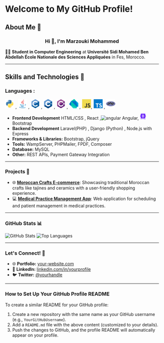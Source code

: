 
<h1> Welcome to My GitHub Profile! </h1>

<h2>About Me 🌟</h2>
<h3 align="center">Hi 👋, I'm Marzouki Mohammed</h3>
👨‍🎓 <strong>Student in Computer Engineering</strong> at <strong>Université Sidi Mohamed Ben Abdellah École Nationale des Sciences Appliquées</strong> in Fes, Morocco.
<hr>
<h2>Skills and Technologies 🚀 </h2>
<h3>Languages :</h3>
<p>
<img src="https://raw.githubusercontent.com/devicons/devicon/master/icons/python/python-original.svg" alt="Python" width="30" height="30" /> , <img src="https://raw.githubusercontent.com/devicons/devicon/master/icons/java/java-original.svg" alt="Java" width="30" height="30" /> , <img src="https://raw.githubusercontent.com/devicons/devicon/master/icons/c/c-original.svg" alt="C" width="30" height="30" /> , <img src="https://raw.githubusercontent.com/devicons/devicon/master/icons/cplusplus/cplusplus-original.svg" alt="C++" width="30" height="30" /> , <img src="https://raw.githubusercontent.com/devicons/devicon/master/icons/csharp/csharp-original.svg" alt="C#" width="30" height="30" /> , <img src="https://raw.githubusercontent.com/devicons/devicon/master/icons/dart/dart-original.svg" alt="Dart" width="30" height="30" /> , <img src="https://raw.githubusercontent.com/devicons/devicon/master/icons/javascript/javascript-original.svg" alt="JavaScript" width="30" height="30" />, <img src="https://raw.githubusercontent.com/devicons/devicon/master/icons/typescript/typescript-original.svg" alt="TypeScript" width="30" height="30" /> , <img src="https://raw.githubusercontent.com/devicons/devicon/master/icons/php/php-original.svg" alt="PHP" width="30" height="30" /> </p>




- **Frontend Development** HTML/CSS , React ,<img src="https://angular.io/assets/images/logos/angular/angular.svg" alt="angular" width="20" height="20"/> Angular, <img src="https://raw.githubusercontent.com/devicons/devicon/master/icons/bootstrap/bootstrap-plain-wordmark.svg" alt="bootstrap" width="20" height="20"/>Bootstrap
- **Backend Development** Laravel(PHP) , Django (Python) , Node.js with Express
- **Frameworks & Libraries:** Bootstrap, jQuery
- **Tools:** WampServer, PHPMailer, FPDF, Composer
- **Database:** MySQL
- **Other:** REST APIs, Payment Gateway Integration



---

### Projects 📂
- 🌐 **[Moroccan Crafts E-commerce](#)**: Showcasing traditional Moroccan crafts like tajines and ceramics with a user-friendly shopping experience.
- 💻 **[Medical Practice Management App](#)**: Web application for scheduling and patient management in medical practices.

---

### GitHub Stats 📊
![GitHub Stats](https://github-readme-stats.vercel.app/api?username=YourGitHubUsername&show_icons=true&theme=radical)
![Top Languages](https://github-readme-stats.vercel.app/api/top-langs/?username=YourGitHubUsername&layout=compact&theme=radical)

---

### Let's Connect! 🤝
- 🌐 **Portfolio:** [your-website.com](#)
- 💼 **LinkedIn:** [linkedin.com/in/yourprofile](#)
- 🐦 **Twitter:** [@yourhandle](#)

---

### How to Set Up Your GitHub Profile README
To create a similar README for your GitHub profile:
1. Create a new repository with the same name as your GitHub username (e.g., `YourGitHubUsername`).
2. Add a `README.md` file with the above content (customized to your details).
3. Push the changes to GitHub, and the profile README will automatically appear on your profile.
